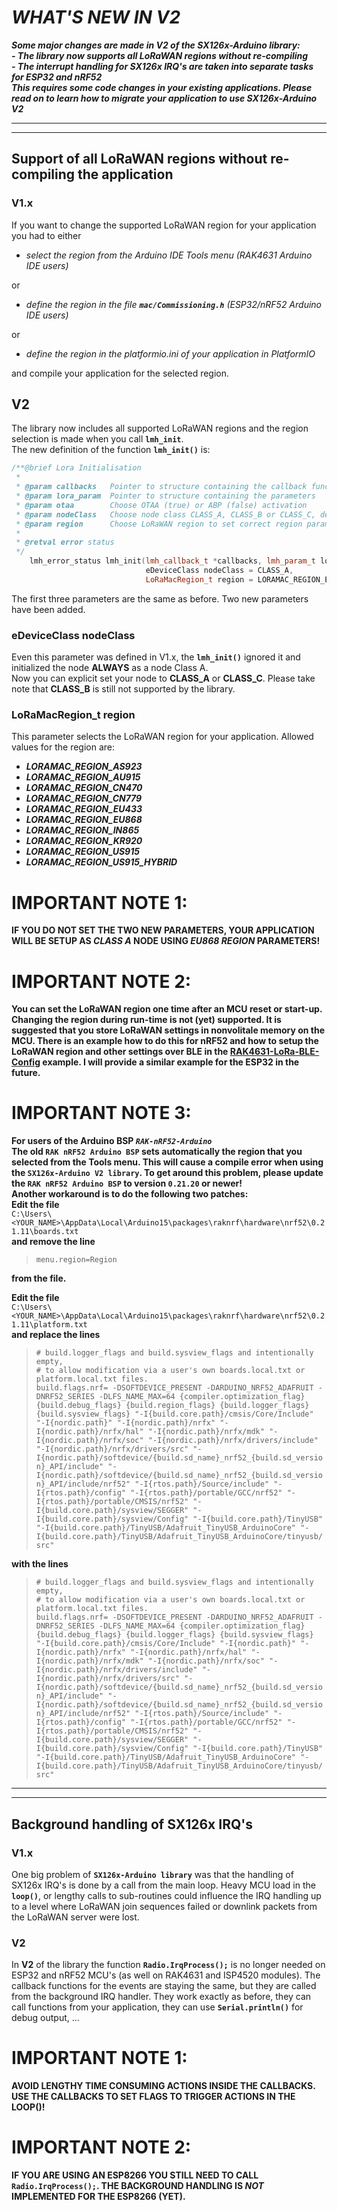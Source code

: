 # _**WHAT'S NEW IN V2**_
_**Some major changes are made in V2 of the SX126x-Arduino library:**_    
_**- The library now supports all LoRaWAN regions without re-compiling**_    
_**- The interrupt handling for SX126x IRQ's are taken into separate tasks for ESP32 and nRF52**_    
_**This requires some code changes in your existing applications. Please read on to learn how to migrate your application to use SX126x-Arduino V2**_

----
----

## Support of all LoRaWAN regions without re-compiling the application

### V1.x
If you want to change the supported LoRaWAN region for your application you had to either    
- _select the region from the Arduino IDE Tools menu (RAK4631 Arduino IDE users)_    

or    
- _define the region in the file **`mac/Commissioning.h`** (ESP32/nRF52 Arduino IDE users)_   

or    
- _define the region in the platformio.ini of your application in PlatformIO_    

and compile your application for the selected region.

## V2
The library now includes all supported LoRaWAN regions and the region selection is made when you call **`lmh_init`**.    
The new definition of the function **`lmh_init()`** is:    
```cpp
/**@brief Lora Initialisation
 *
 * @param callbacks   Pointer to structure containing the callback functions
 * @param lora_param  Pointer to structure containing the parameters
 * @param otaa        Choose OTAA (true) or ABP (false) activation
 * @param nodeClass   Choose node class CLASS_A, CLASS_B or CLASS_C, default to CLASS_A
 * @param region      Choose LoRaWAN region to set correct region parameters, defaults to EU868
 *
 * @retval error status
 */
	lmh_error_status lmh_init(lmh_callback_t *callbacks, lmh_param_t lora_param, bool otaa, 
	                          eDeviceClass nodeClass = CLASS_A, 
	                          LoRaMacRegion_t region = LORAMAC_REGION_EU868);
```
The first three parameters are the same as before. Two new parameters have been added.

### eDeviceClass nodeClass
Even this parameter was defined in V1.x, the **`lmh_init()`** ignored it and initialized the node **ALWAYS** as a node Class A.    
Now you can explicit set your node to **CLASS_A** or **CLASS_C**. Please take note that **CLASS_B** is still not supported by the library.

### LoRaMacRegion_t region
This parameter selects the LoRaWAN region for your application. Allowed values for the region are:    
- _**LORAMAC_REGION_AS923**_    
- _**LORAMAC_REGION_AU915**_    
- _**LORAMAC_REGION_CN470**_    
- _**LORAMAC_REGION_CN779**_    
- _**LORAMAC_REGION_EU433**_    
- _**LORAMAC_REGION_EU868**_    
- _**LORAMAC_REGION_IN865**_    
- _**LORAMAC_REGION_KR920**_    
- _**LORAMAC_REGION_US915**_    
- _**LORAMAC_REGION_US915_HYBRID**_

# IMPORTANT NOTE 1: 
**IF YOU DO NOT SET THE TWO NEW PARAMETERS, YOUR APPLICATION WILL BE SETUP AS _CLASS&nbsp;A_ NODE USING _EU868&nbsp;REGION_ PARAMETERS!**
# IMPORTANT NOTE 2:
**You can set the LoRaWAN region one time after an MCU reset or start-up. Changing the region during run-time is not (yet) supported. It is suggested that you store LoRaWAN settings in nonvolitale memory on the MCU. There is an example how to do this for nRF52 and how to setup the LoRaWAN region and other settings over BLE in the [RAK4631-LoRa-BLE-Config](https://github.com/beegee-tokyo/RAK4631-LoRa-BLE-Config) example. I will provide a similar example for the ESP32 in the future.**
# IMPORTANT NOTE 3:
**For users of the Arduino BSP _`RAK-nRF52-Arduino`_**    
**The old **`RAK nRF52 Arduino BSP`** sets automatically the region that you selected from the Tools menu. This will cause a compile error when using the **`SX126x-Arduino V2 library`**. To get around this problem, please update the **`RAK nRF52 Arduino BSP`** to version **`0.21.20`** or newer!**    
**Another workaround is to do the following two patches:**    
**Edit the file**    
`C:\Users\<YOUR_NAME>\AppData\Local\Arduino15\packages\raknrf\hardware\nrf52\0.21.11\boards.txt`    
**and remove the line**    
> `menu.region=Region`    

**from the file.**    
     
**Edit the file**    
`C:\Users\<YOUR_NAME>\AppData\Local\Arduino15\packages\raknrf\hardware\nrf52\0.21.11\platform.txt`    
**and replace the lines** 
>`# build.logger_flags and build.sysview_flags and intentionally empty,`    
>`# to allow modification via a user's own boards.local.txt or platform.local.txt files.`    
>`build.flags.nrf= -DSOFTDEVICE_PRESENT -DARDUINO_NRF52_ADAFRUIT -DNRF52_SERIES -DLFS_NAME_MAX=64 {compiler.optimization_flag} {build.debug_flags} {build.region_flags} {build.logger_flags} {build.sysview_flags} "-I{build.core.path}/cmsis/Core/Include" "-I{nordic.path}" "-I{nordic.path}/nrfx" "-I{nordic.path}/nrfx/hal" "-I{nordic.path}/nrfx/mdk" "-I{nordic.path}/nrfx/soc" "-I{nordic.path}/nrfx/drivers/include" "-I{nordic.path}/nrfx/drivers/src" "-I{nordic.path}/softdevice/{build.sd_name}_nrf52_{build.sd_version}_API/include" "-I{nordic.path}/softdevice/{build.sd_name}_nrf52_{build.sd_version}_API/include/nrf52" "-I{rtos.path}/Source/include" "-I{rtos.path}/config" "-I{rtos.path}/portable/GCC/nrf52" "-I{rtos.path}/portable/CMSIS/nrf52" "-I{build.core.path}/sysview/SEGGER" "-I{build.core.path}/sysview/Config" "-I{build.core.path}/TinyUSB" "-I{build.core.path}/TinyUSB/Adafruit_TinyUSB_ArduinoCore" "-I{build.core.path}/TinyUSB/Adafruit_TinyUSB_ArduinoCore/tinyusb/src"`    

**with the lines** 
>`# build.logger_flags and build.sysview_flags and intentionally empty,`    
>`# to allow modification via a user's own boards.local.txt or platform.local.txt files.`    
>`build.flags.nrf= -DSOFTDEVICE_PRESENT -DARDUINO_NRF52_ADAFRUIT -DNRF52_SERIES -DLFS_NAME_MAX=64 {compiler.optimization_flag} {build.debug_flags} {build.logger_flags} {build.sysview_flags} "-I{build.core.path}/cmsis/Core/Include" "-I{nordic.path}" "-I{nordic.path}/nrfx" "-I{nordic.path}/nrfx/hal" "-I{nordic.path}/nrfx/mdk" "-I{nordic.path}/nrfx/soc" "-I{nordic.path}/nrfx/drivers/include" "-I{nordic.path}/nrfx/drivers/src" "-I{nordic.path}/softdevice/{build.sd_name}_nrf52_{build.sd_version}_API/include" "-I{nordic.path}/softdevice/{build.sd_name}_nrf52_{build.sd_version}_API/include/nrf52" "-I{rtos.path}/Source/include" "-I{rtos.path}/config" "-I{rtos.path}/portable/GCC/nrf52" "-I{rtos.path}/portable/CMSIS/nrf52" "-I{build.core.path}/sysview/SEGGER" "-I{build.core.path}/sysview/Config" "-I{build.core.path}/TinyUSB" "-I{build.core.path}/TinyUSB/Adafruit_TinyUSB_ArduinoCore" "-I{build.core.path}/TinyUSB/Adafruit_TinyUSB_ArduinoCore/tinyusb/src"`      


----
----

## Background handling of SX126x IRQ's

### V1.x
One big problem of **`SX126x-Arduino library`** was that the handling of SX126x IRQ's is done by a call from the main loop. Heavy MCU load in the **`loop()`**, or lengthy calls to sub-routines could influence the IRQ handling up to a level where LoRaWAN join sequences failed or downlink packets from the LoRaWAN server were lost.    
    
### V2
In **V2** of the library the function **`Radio.IrqProcess();`** is no longer needed on ESP32 and nRF52 MCU's (as well on RAK4631 and ISP4520 modules). The callback functions for the events are staying the same, but they are called from the background IRQ handler. They work exactly as before, they can call functions from your application, they can use **`Serial.println()`** for debug output, ...

# IMPORTANT NOTE 1: 
**AVOID LENGTHY TIME CONSUMING ACTIONS INSIDE THE CALLBACKS. USE THE CALLBACKS TO SET FLAGS TO TRIGGER ACTIONS IN THE LOOP()!**
# IMPORTANT NOTE 2: 
**IF YOU ARE USING AN ESP8266 YOU STILL NEED TO CALL `Radio.IrqProcess();`. THE BACKGROUND HANDLING IS _NOT_ IMPLEMENTED FOR THE ESP8266 (YET).**